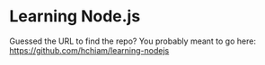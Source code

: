 # Learning Node.js

Guessed the URL to find the repo? You probably meant to go here: https://github.com/hchiam/learning-nodejs
